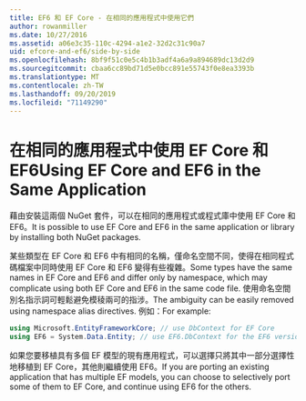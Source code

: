 ```yaml
---
title: EF6 和 EF Core - 在相同的應用程式中使用它們
author: rowanmiller
ms.date: 10/27/2016
ms.assetid: a06e3c35-110c-4294-a1e2-32d2c31c90a7
uid: efcore-and-ef6/side-by-side
ms.openlocfilehash: 8bf9f51c0e5c4b1b3adf4a6a9a894689dc13d2d9
ms.sourcegitcommit: cbaa6cc89bd71d5e0bcc891e55743f0e8ea3393b
ms.translationtype: MT
ms.contentlocale: zh-TW
ms.lasthandoff: 09/20/2019
ms.locfileid: "71149290"
---
```

# <a name="using-ef-core-and-ef6-in-the-same-application"></a><span data-ttu-id="807cd-102">在相同的應用程式中使用 EF Core 和 EF6</span><span class="sxs-lookup"><span data-stu-id="807cd-102">Using EF Core and EF6 in the Same Application</span></span>

<span data-ttu-id="807cd-103">藉由安裝這兩個 NuGet 套件，可以在相同的應用程式或程式庫中使用 EF Core 和 EF6。</span><span class="sxs-lookup"><span data-stu-id="807cd-103">It is possible to use EF Core and EF6 in the same application or library by installing both NuGet packages.</span></span>

<span data-ttu-id="807cd-104">某些類型在 EF Core 和 EF6 中有相同的名稱，僅命名空間不同，使得在相同程式碼檔案中同時使用 EF Core 和 EF6 變得有些複雜。</span><span class="sxs-lookup"><span data-stu-id="807cd-104">Some types have the same names in EF Core and EF6 and differ only by namespace, which may complicate using both EF Core and EF6 in the same code file.</span></span> <span data-ttu-id="807cd-105">使用命名空間別名指示詞可輕鬆避免模稜兩可的指涉。</span><span class="sxs-lookup"><span data-stu-id="807cd-105">The ambiguity can be easily removed using namespace alias directives.</span></span> <span data-ttu-id="807cd-106">例如：</span><span class="sxs-lookup"><span data-stu-id="807cd-106">For example:</span></span>

``` csharp
using Microsoft.EntityFrameworkCore; // use DbContext for EF Core
using EF6 = System.Data.Entity; // use EF6.DbContext for the EF6 version
```

<span data-ttu-id="807cd-107">如果您要移植具有多個 EF 模型的現有應用程式，可以選擇只將其中一部分選擇性地移植到 EF Core，其他則繼續使用 EF6。</span><span class="sxs-lookup"><span data-stu-id="807cd-107">If you are porting an existing application that has multiple EF models, you can choose to selectively port some of them to EF Core, and continue using EF6 for the others.</span></span>
